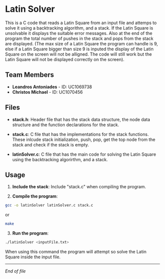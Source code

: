 # Latin Solver #

This is a C code that reads a Latin Square from an input file and attemps to solve it using a backtracking algorithm, and a stack. If the Latin Square is unsolvable it displays the suitable error messages. Also at the end of the program the total number of pushes in the stack and pops from the stack are displayed. (The max size of a Latin Square the program can handle is 9, else if a Latin Square bigger than size 9 is inputed the display of the Latin Square on the screen will not be alligned. The code will still work but the Latin Square will not be displayed correctly on the screen).

## Team Members ##

- **Leandros Antoniades** - ID: UC1069738
- **Christos Michael** - ID: UC1070456

## Files ##

- **stack.h**: Header file that has the stack data structure, the node data structure and the function declarations for the stack.

- **stack.c**: C file that has the implementations for the stack functions. These inlcude stack initialization, push, pop, get the top node from the stack and check if the stack is empty.

- **latinSolver.c**: C file that has the main code for solving the Latin Square using the backtracking algorirthm, and a stack.

## Usage ##

1. **Include the stack**: Include "stack.c" when compiling the program.

2. **Compile the program**:
```bash
gcc -o latinSolver latinSolver.c stack.c
```
or
```bash
make
```
3. **Run the program**:
```bash
./latinSolver <inputFile.txt>
```
When using this command the program will attempt so solve the Latin Square inside the input file.

---
_End of file_